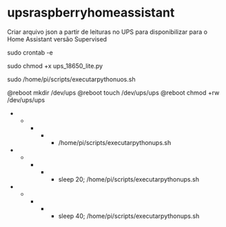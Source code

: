 # upsraspberryhomeassistant
Criar arquivo json a partir de leituras no UPS para disponibilizar para o Home Assistant versão Supervised


sudo crontab -e


sudo chmod +x ups_18650_lite.py

sudo /home/pi/scripts/executarpythonuos.sh

@reboot mkdir /dev/ups
@reboot touch /dev/ups/ups
@reboot chmod +rw /dev/ups/ups
* * * * *  /home/pi/scripts/executarpythonups.sh
* * * * * sleep 20; /home/pi/scripts/executarpythonups.sh
* * * * * sleep 40; /home/pi/scripts/executarpythonups.sh
